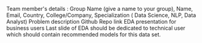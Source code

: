Team member's details : Group Name (give a name to your group), Name, Email, Country, College/Company, Specialization ( Data Science, NLP, Data Analyst)
Problem description
Github Repo link
EDA presentation for business users
Last slide of EDA should be dedicated to technical user which should contain recommended models for this data set.
